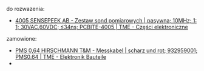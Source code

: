 do rozwazenia:
- [4005 SENSEPEEK AB - Zestaw sond pomiarowych | pasywna; 10MHz; 1: 1; 30VAC,60VDC; ≤34ns; PCBITE-4005 | TME - Części elektroniczne](https://www.tme.eu/pl/details/pcbite-4005/sondy-do-oscyloskopow-i-skopometrow/sensepeek-ab/4005/?brutto=1&currency=PLN&gad_source=1&gclid=Cj0KCQiAhomtBhDgARIsABcaYylPpX2LjFPg55_Vwig1PW7k3kbPgWSHJxNrbQ3RaBJe2iZ9edchfiYaAlflEALw_wcB)


zamowione:
- [PMS 0,64 HIRSCHMANN T&M - Messkabel | scharz und rot; 932959001; PMS0.64 | TME - Elektronik Bauteile](https://www.tme.eu/de/details/pms0.64/messleitungssatze-mit-zubehor/hirschmann-t-m/pms-0-64/)
- 